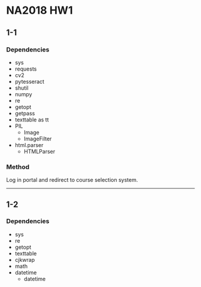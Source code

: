 # NA2018 HW1

## 1-1

### Dependencies

- sys
- requests
- cv2
- pytesseract
- shutil
- numpy
- re
- getopt
- getpass
- texttable as tt
- PIL
  - Image
  - ImageFilter
- html.parser
  - HTMLParser

### Method

Log in portal and redirect to course selection system.

---

## 1-2

### Dependencies

- sys
- re
- getopt
- texttable
- cjkwrap
- math
- datetime
  - datetime
